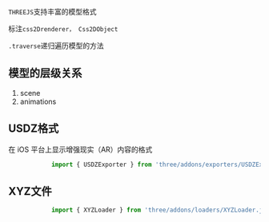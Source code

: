 `THREEJS`支持丰富的模型格式



标注`css2Drenderer， Css2DObject`


`.traverse`递归遍历模型的方法


## 模型的层级关系
1. scene
2. animations

## USDZ格式
在 iOS 平台上显示增强现实（AR）内容的格式

```js
			import { USDZExporter } from 'three/addons/exporters/USDZExporter.js';

```
## XYZ文件
```js
			import { XYZLoader } from 'three/addons/loaders/XYZLoader.js';
```